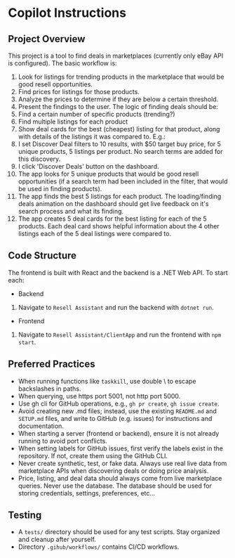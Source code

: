 # Copilot Instructions

## Project Overview
This project is a tool to find deals in marketplaces (currently only eBay API is configured). The basic workflow is:
1. Look for listings for trending products in the marketplace that would be good resell opportunities.
2. Find prices for listings for those products.
3. Analyze the prices to determine if they are below a certain threshold.
4. Present the findings to the user.
The logic of finding deals should be:
1. Find a certain number of specific products (trending?)
2. Find multiple listings for each product
3. Show deal cards for the best (cheapest) listing for that product, along with details of the listings it was compared to.
E.g.:
1. I set Discover Deal filters to 10 results, with $50 target buy price, for 5 unique products, 5 listings per product. No search terms are added for this discovery.
2. I click 'Discover Deals' button on the dashboard.
3. The app looks for 5 unique products that would be good resell opportunities (if a search term had been included in the filter, that would be used in finding products).
4. The app finds the best 5 listings for each product. The loading/finding deals animation on the dashboard should get live feedback on it's search process and what its finding.
5. The app creates 5 deal cards for the best listing for each of the 5 products. Each deal card shows helpful information about the 4 other listings each of the 5 deal listings were compared to.

## Code Structure
The frontend is built with React and the backend is a .NET Web API. To start each:
- Backend
1. Navigate to `Resell Assistant` and run the backend with `dotnet run`.
- Frontend
1. Navigate to `Resell Assistant/ClientApp` and run the frontend with `npm start`.

## Preferred Practices
- When running functions like `taskkill`, use double \\ to escape backslashes in paths.
- When querying, use https port 5001, not http port 5000.
- Use gh cli for GitHub operations, e.g., `gh pr create`, `gh issue create`.
- Avoid creating new .md files; instead, use the existing `README.md` and `SETUP.md` files, and write to GitHub (e.g. issues) for instructions and documentation.
- When starting a server (frontend or backend), ensure it is not already running to avoid port conflicts.
- When setting labels for GitHub issues, first verify the labels exist in the repository. If not, create them using the GitHub CLI.
- Never create synthetic, test, or fake data. Always use real live data from marketplace APIs when discovering deals or doing price analysis.
- Price, listing, and deal data should always come from live marketplace queries. Never use the database. The database should be used for storing credentials, settings, preferences, etc...

## Testing
- A `tests/` directory should be used for any test scripts. Stay organized and cleanup after yourself.
- Directory `.gihub/workflows/` contains CI/CD workflows.
